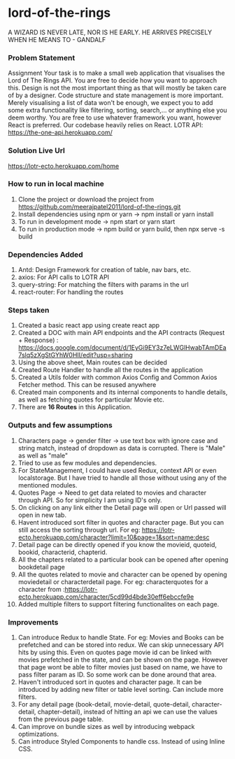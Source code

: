 # lord-of-the-rings
A WIZARD IS NEVER LATE, NOR IS HE EARLY. HE ARRIVES PRECISELY WHEN HE MEANS TO - GANDALF

### Problem Statement

Assignment
Your task is to make a small web application that visualises the Lord of The Rings API. You are free to
decide how you want to approach this. Design is not the most important thing as that will mostly be taken
care of by a designer. Code structure and state management is more important. Merely visualising a list of
data won't be enough, we expect you to add some extra functionality like filtering, sorting, search,... or
anything else you deem worthy.
You are free to use whatever framework you want, however React is preferred. Our codebase heavily
relies on React.
LOTR API: https://the-one-api.herokuapp.com/

### Solution Live Url
https://lotr-ecto.herokuapp.com/home

### How to run in local machine

1. Clone the project or download the project from https://github.com/meerajpatel2011/lord-of-the-rings.git
2. Install dependencies using npm or yarn -> npm install or yarn install
3. To run in development mode -> npm start or yarn start
4. To run in production mode -> npm build or yarn build, then npx serve -s build

### Dependencies Added

1. Antd: Design Framework for creation of table, nav bars, etc.
2. axios: For API calls to LOTR API
3. query-string: For matching the filters with params in the url
4. react-router: For handling the routes

### Steps taken

1. Created a basic react app using create react app
2. Created a DOC with main API endpoints and the API contracts (Request + Response) : https://docs.google.com/document/d/1EyGi9EY3z7eLWGlHwabTAmDEa7slq5zXgStGYhW0HII/edit?usp=sharing
2. Using the above sheet, Main routes can be decided
3.  Created Route Handler to handle all the routes in the application
4.  Created a Utils folder with common Axios Config and Common Axios Fetcher method. This can be resused anywhere
5.  Created main components and its internal components to handle details, as well as fetching quotes for particular Movie etc.
6.  There are **16 Routes** in this Application.

### Outputs and few assumptions

1. Characters page -> gender filter -> use text box with ignore case and string match, instead of dropdown as data is corrupted. There is "Male" as well as "male"
2. Tried to use as few modules and dependencies.
3. For StateManagement, I could have used Redux, context API or even localstorage. But I have tried to handle all those without using any of the mentioned modules.
4. Quotes Page -> Need to get data related to movies and character through API. So for simplicity I am using ID's only.
5. On clicking on any link either the Detail page will open or Url passed will open in new tab.
6. Havent introduced sort filter in quotes and character page. But you can still access the sorting through url. For eg: https://lotr-ecto.herokuapp.com/character?limit=10&page=1&sort=name:desc
7. Detail page can be directly opened if you know the movieid, quoteid, bookid, characterid, chapterid.
8. All the chapters related to a particular book can be opened after opening bookdetail page
9. All the quotes related to movie and character can be opened by opening moviedetail or characterdetail page. 
For eg: characterquotes for a character from :https://lotr-ecto.herokuapp.com/character/5cd99d4bde30eff6ebccfe9e
10. Added multiple filters to support filtering functionalites on each page.

### Improvements

1. Can introduce Redux to handle State. For eg: Movies and Books can be prefetched and can be stored into redux. We can skip unnecessary API hits by using this. Even on quotes page movie id can be linked with movies prefetched in the state, and can be shown on the page. However that page wont be able to filter movies just based on name, we have to pass filter param as ID. So some work can be done around that area.
2. Haven't introduced sort in quotes and character page. It can be introduced by adding new filter or table level sorting. Can include more filters.
3. For any detail page (book-detail, movie-detail, quote-detail, character-detail, chapter-detail), instead of hitting an api we can use the values from the previous page table.
4. Can improve on bundle sizes as well by introducing webpack optimizations.
5. Can introduce Styled Components to handle css. Instead of using Inline CSS.

